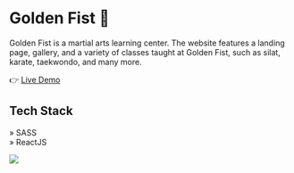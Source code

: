# Golden Fist 🥋 

Golden Fist is a martial arts learning center. The website features a landing page, gallery, and a variety of classes taught at Golden Fist, such as silat, karate, taekwondo, and many more.

👉 [Live Demo](https://goldenfist.netlify.app/)

## Tech Stack
» SASS
<br/>
» ReactJS 

<img src="https://umarjihad.netlify.app/pic/golden-fist.png" />
